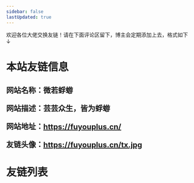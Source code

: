 ```yaml
---
sidebar: false
lastUpdated: true
---
```


<ClientOnly>
<initbg/>
</ClientOnly>

<tips>
<template v-slot:title>
小蝣说：
</template>
欢迎各位大佬交换友链！请在下面评论区留下，博主会定期添加上去，格式如下   ↓<br>
</tips>

# <my-title textColor_h="var(--c-brand)" lineColor="var(--c-brand)">本站友链信息</my-title>

<style>
 .my-blog-info {
  font-weight: bold;
  margin-top:30px;
}
 .my-blog-info div {
  margin-bottom: 20px;
  font-size: 20px;
}
@media screen and (max-width: 500px) {
.my-blog-info div{
  font-size: 14px;
}
}
</style>

<text-block color="var(--c-brand)" title="Info">
 <div class="my-blog-info" >
      <div>
        网站名称：<span style="color: var(--c-brand)">微若蜉蝣</span>
      </div>
      <div>
        网站描述：<span style="color: var(--c-brand)"
          >芸芸众生，皆为蜉蝣</span
        >
      </div>
      <div>
        网站地址：<a
          href="https://fuyouplus.cn/"
          target="_blank"
          style="color: var(--c-brand)"
          >https://fuyouplus.cn/</a
        >
      </div>
      <div>
        友链头像：<a
          href="https://fuyouplus.cn/tx.jpg"
          target="_blank"
          style="color: var(--c-brand)"
          >https://fuyouplus.cn/tx.jpg</a
        >
      </div>
    </div>
</text-block>

# <my-title textColor_h="var(--c-brand)" lineColor="var(--c-brand)">友链列表</my-title>

<friends/>

<ClientOnly>
<comment :redNum="false"/>
</ClientOnly>
